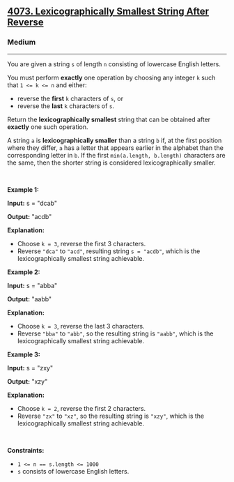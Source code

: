 <h2><a href="https://leetcode.com/contest/biweekly-contest-168/problems/lexicographically-smallest-string-after-reverse">4073. Lexicographically Smallest String After Reverse</a></h2><h3>Medium</h3><hr><p>You are given a string <code>s</code> of length <code>n</code> consisting of lowercase English letters.</p>

<p>You must perform <strong>exactly</strong> one operation by choosing any integer <code>k</code> such that <code>1 &lt;= k &lt;= n</code> and either:</p>

<ul>
	<li>reverse the <strong>first</strong> <code>k</code> characters of <code>s</code>, or</li>
	<li>reverse the <strong>last</strong> <code>k</code> characters of <code>s</code>.</li>
</ul>

<p>Return the <strong>lexicographically smallest</strong> string that can be obtained after <strong>exactly</strong> one such operation.</p>

<p>A string <code>a</code> is <strong>lexicographically smaller</strong> than a string <code>b</code> if, at the first position where they differ, <code>a</code> has a letter that appears earlier in the alphabet than the corresponding letter in <code>b</code>. If the first <code>min(a.length, b.length)</code> characters are the same, then the shorter string is considered lexicographically smaller.</p>

<p>&nbsp;</p>
<p><strong class="example">Example 1:</strong></p>

<div class="example-block">
<p><strong>Input:</strong> <span class="example-io">s = &quot;dcab&quot;</span></p>

<p><strong>Output:</strong> <span class="example-io">&quot;acdb&quot;</span></p>

<p><strong>Explanation:</strong></p>

<ul>
	<li>Choose <code>k = 3</code>, reverse the first 3 characters.</li>
	<li>Reverse <code>&quot;dca&quot;</code> to <code>&quot;acd&quot;</code>, resulting string <code>s = &quot;acdb&quot;</code>, which is the lexicographically smallest string achievable.</li>
</ul>
</div>

<p><strong class="example">Example 2:</strong></p>

<div class="example-block">
<p><strong>Input:</strong> <span class="example-io">s = &quot;abba&quot;</span></p>

<p><strong>Output:</strong> <span class="example-io">&quot;aabb&quot;</span></p>

<p><strong>Explanation:</strong></p>

<ul>
	<li>Choose <code>k = 3</code>, reverse the last 3 characters.</li>
	<li>Reverse <code>&quot;bba&quot;</code> to <code>&quot;abb&quot;</code>, so the resulting string is <code>&quot;aabb&quot;</code>, which is the lexicographically smallest string achievable.</li>
</ul>
</div>

<p><strong class="example">Example 3:</strong></p>

<div class="example-block">
<p><strong>Input:</strong> <span class="example-io">s = &quot;zxy&quot;</span></p>

<p><strong>Output:</strong> <span class="example-io">&quot;xzy&quot;</span></p>

<p><strong>Explanation:</strong></p>

<ul>
	<li>Choose <code>k = 2</code>, reverse the first 2 characters.</li>
	<li>Reverse <code>&quot;zx&quot;</code> to <code>&quot;xz&quot;</code>, so the resulting string is <code>&quot;xzy&quot;</code>, which is the lexicographically smallest string achievable.</li>
</ul>
</div>

<p>&nbsp;</p>
<p><strong>Constraints:</strong></p>

<ul>
	<li><code>1 &lt;= n == s.length &lt;= 1000</code></li>
	<li><code>s</code> consists of lowercase English letters.</li>
</ul>
